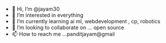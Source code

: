 - 👋 Hi, I’m @jayam30
- 👀 I’m interested in everything
- 🌱 I’m currently learning ai ml, webdevelopment , cp, robotics
- 💞️ I’m looking to collaborate on ... open source
- 📫 How to reach me ...panditjayam@gmail

<!---
jayam30/jayam30 is a ✨ special ✨ repository because its `README.md` (this file) appears on your GitHub profile.
You can click the Preview link to take a look at your changes.
--->
